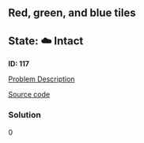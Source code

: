 ## Red, green, and blue tiles

## State: :cloud: **Intact**

**ID: 117**

[Problem Description](https://projecteuler.net/problem=117)

[Source code](main.cpp)

### Solution
0
